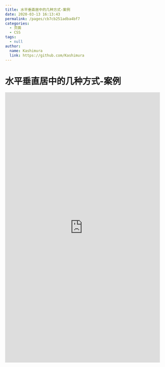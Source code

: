 ```yaml
---
title: 水平垂直居中的几种方式-案例
date: 2020-03-13 16:13:43
permalink: /pages/cb7cb251adba4bf7
categories: 
  - 页面
  - CSS
tags: 
  - null
author: 
  name: Kashimura
  link: https://github.com/Kashimura
---
```

# 水平垂直居中的几种方式-案例

<iframe height="880" style="width: 100%;" scrolling="no" title="水平垂直居中的几种方式" src="https://codepen.io/Kashimura/embed/poJLeYv?height=880&theme-id=light&default-tab=result" frameborder="no" allowtransparency="true" allowfullscreen="true">
  See the Pen <a href='https://codepen.io/Kashimura/pen/poJLeYv'>水平垂直居中的几种方式</a> by Kashimura
  (<a href='https://codepen.io/Kashimura'>@Kashimura</a>) on <a href='https://codepen.io'>CodePen</a>.
</iframe>

